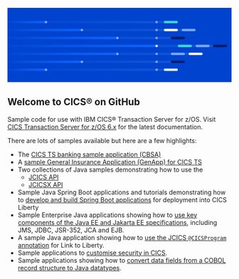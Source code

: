 ![](https://raw.githubusercontent.com/cicsdev/.github/main/profile/ibm-cics-on-github-lead-banner.svg)

## Welcome to CICS® on GitHub

Sample code for use with IBM CICS® Transaction Server for z/OS. Visit [CICS Transaction Server for z/OS 6.x](https://www.ibm.com/docs/cics-ts/6.x) for the latest documentation.

There are lots of samples available but here are a few highlights:

- The [CICS TS banking sample application (CBSA)](https://github.com/cicsdev/cics-banking-sample-application-cbsa) 
- A [sample General Insurance Application (GenApp) for CICS TS](https://github.com/cicsdev/cics-genapp)
- Two collections of Java samples demonstrating how to use the
  * [JCICS API](https://github.com/cicsdev/cics-java-jcics-samples)
  * [JCICSX API](https://github.com/cicsdev/cics-java-jcicsx-samples)
- Sample Java Spring Boot applications and tutorials demonstrating how to [develop and build Spring Boot applications](https://github.com/search?q=topic%3Aspring-boot+org%3Acicsdev+archived%3Afalse&type=repositories) for deployment into CICS Liberty 
- Sample Enterprise Java applications showing how to [use key components of the Java EE and Jakarta EE specifications](https://github.com/search?q=topic%3Ajavaee+org%3Acicsdev+archived%3Afalse&type=repositories), including JMS, JDBC, JSR-352, JCA and EJB. 
- A sample Java application showing how to [use the JCICS `@CICSProgram` annotation](https://github.com/cicsdev/cics-java-liberty-link) for Link to Liberty.
- Sample applications to [customise security in CICS](https://github.com/search?q=topic%3Asecurity+org%3Acicsdev+archived%3Afalse&type=repositories).
- Sample applications showing how to [convert data fields from a COBOL record structure to  Java datatypes](https://github.com/search?q=topic%3Arecord-generator+org%3Acicsdev+archived%3Afalse&type=repositories).
